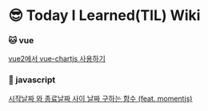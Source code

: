 # :sunglasses: Today I Learned(TIL) Wiki

### :cat:  vue
[vue2에서 vue-chartjs 사용하기](https://github.com/youngme92/FrontEnd_Growing/issues/1)

### :wolf: javascript
[시작날짜 와 종료날짜 사이 날짜 구하는 함수 (feat. momentjs)](https://github.com/youngme92/FrontEnd_Growing/issues/2)
